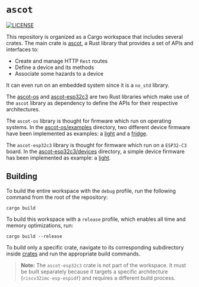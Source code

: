 # `ascot`

[![LICENSE][license badge]][license]

This repository is organized as a Cargo workspace that includes several crates.
The main crate is [ascot](./crates/ascot), a Rust library that provides a set of
APIs and interfaces to:

- Create and manage HTTP `Rest` routes
- Define a device and its methods
- Associate some hazards to a device

It can even run on an embedded system since it is a `no_std` library.

The [ascot-os](./crates/ascot-os) and [ascot-esp32c3](./crates/ascot-esp32c3)
are two Rust libraries which make use of the `ascot` library as dependency to
define the APIs for their respective architectures.

The `ascot-os` library is thought for firmware which run on operating systems.
In the [ascot-os/examples](./crates/ascot-os/examples) directory, two different
device firmware have been implemented as examples: a
[light](./crates/ascot-os/examples/light) and a [fridge](./crates/ascot-os/examples/fridge).

The `ascot-esp32c3` library is thought for firmware which run on a `ESP32-C3`
board.
In the [ascot-esp32c3/devices](./crates/ascot-esp32c3/devices) directory, a simple
device firmware has been implemented as example: a [light](./crates/ascot-esp32c3/devices/light).

## Building

To build the entire workspace with the `debug` profile, run the following
command from the root of the repository:

```console
cargo build
```

To build this workspace with a `release` profile, which enables all time and
memory optimizations, run:

```console
cargo build --release
```

To build only a specific crate, navigate to its corresponding subdirectory
inside [crates](./crates) and run the appropriate build commands.

> **Note:** The `ascot-esp32c3` crate is not part of the workspace. It must
be built separately because it targets a specific architecture
(`riscv32imc-esp-espidf`) and requires a different build process.

<!-- Links -->
[license]: https://github.com/SoftengPoliTo/ascot/blob/master/LICENSE

<!-- Badges -->
[license badge]: https://img.shields.io/badge/license-MIT-blue.svg
